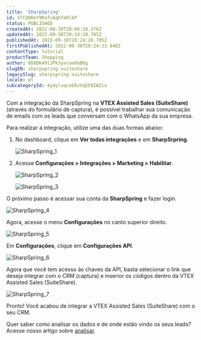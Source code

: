 ```yaml
---
title: 'SharpSpring'
id: 5fCQ9ReY9RafvAqhfeRlkP
status: PUBLISHED
createdAt: 2022-08-30T20:08:28.376Z
updatedAt: 2022-09-30T20:24:28.705Z
publishedAt: 2022-09-30T20:24:28.705Z
firstPublishedAt: 2022-08-30T20:24:33.848Z
contentType: tutorial
productTeam: Shopping
author: 6DODK49lJPk3yvcoe6GB6g
slugEN: sharpspring-suiteshare
legacySlug: sharpspring-suiteshare
locale: pt
subcategoryId: 4y4ylvqceE6vVqEF8IWZix
---
```


Com a integração da SharpSpring na **VTEX Assisted Sales (SuiteShare)** (através do formulário de captura), é possível trabalhar sua comunicação de emails com os leads que conversam com o WhatsApp da sua empresa.

Para realizar a integração, utilize uma das duas formas abaixo:

1. No dashboard, clique em **Ver todas integrações** e em **SharpSrpring**.

   ![SharpSpring_1](//images.ctfassets.net/alneenqid6w5/3GAphuPmnfRLWSwUj6kf2t/9b3a07ed03a91a5c7b56cbf813fd31b8/SharpSpring_1.png)

2. Acesse **Configurações > Integrações > Marketing > Habilitar**.

   ![SharpSpring_2](//images.ctfassets.net/alneenqid6w5/2mVIrVMqw46gouJObzggSb/e84e232c373a1388f66bd21e99d4e163/SharpSpring_2.png)

   ![SharpSpring_3](//images.ctfassets.net/alneenqid6w5/2iyTWPWFwA8knyZVVTvMNz/f8841da59167b18c48f6a81d8a7c0190/SharpSpring_3.png)

O próximo passo é acessar sua conta da **SharpSpring** e fazer login.

![SharpSpring_4](//images.ctfassets.net/alneenqid6w5/2WlxccYGdMlXuhmqndYnZE/f4774b9e268ffb3e1f5439c15413127e/SharpSpring_4.png)

Agora, acesse o menu **Configurações** no canto superior direito.

![SharpSpring_5](//images.ctfassets.net/alneenqid6w5/5Ywk5ubVZNDQi0IpYt2u0Y/7c728729f51983336ce07e02b5c8a856/SharpSpring_5.png)

Em **Configurações**, clique em **Configurações API**.

![SharpSpring_6](//images.ctfassets.net/alneenqid6w5/2gzKOi3F2hCvrhHH7LRFOk/29f24870c6c09d3cd9e509550b9c5b37/SharpSpring_6.png)

Agora que você tem acesso às chaves da API, basta selecionar o link que deseja integrar com o CRM (captura) e inserior os códigos dentro da VTEX Assisted Sales (SuiteShare).

![SharpSpring_7](//images.ctfassets.net/alneenqid6w5/5EuuoLIO47LBgF0cKElMdo/6321b7c9b4ce5137efbcc669f80a7a47/SharpSpring_7.png)

Pronto! Você acabou de integrar a VTEX Assisted Sales (SuiteShare) com o seu CRM. 

Quer saber como analisar os dados e de onde estão vindo os seus leads? Acesse nosso artigo sobre [analisar](https://help.vtex.com/pt/tutorial/analisar--2CXK5aUzKMpaV3RAVSYj1).
